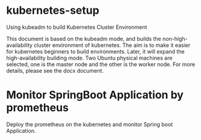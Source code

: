 # kubernetes-setup
Using kubeadm to build Kubernetes Cluster Environment


This document is based on the kubeadm mode, and builds the non-high-availability cluster environment of kubernetes. 
The aim is to make it easier for kubernetes beginners to build environments. 
Later, it will expand the high-availability building mode. Two Ubuntu physical machines are selected, 
one is the master node and the other is the worker node. For more details, please see the docx document.


# Monitor SpringBoot Application by prometheus

Deploy the prometheus on the kubernetes and monitor Spring boot Application.
